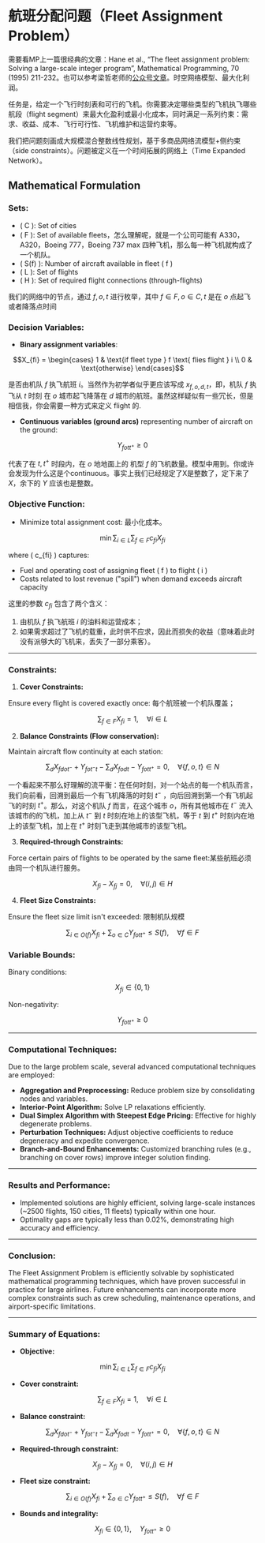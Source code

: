 # 航班分配问题（Fleet Assignment Problem）

需要看MP上一篇很经典的文章：Hane et al., “The fleet assignment problem: Solving a large-scale integer program”, Mathematical Programming, 70 (1995) 211-232。也可以参考梁哲老师的[公众号文章](https://mp.weixin.qq.com/s/m4KhLtzgwakYYi5ZG2MdRw)。时空网络模型、最大化利润。

任务是，给定一个飞行时刻表和可行的飞机。你需要决定哪些类型的飞机执飞哪些航段（flight segment）来最大化盈利或最小化成本，同时满足一系列约束：需求、收益、成本、飞行可行性、飞机维护和运营约束等。

我们把问题刻画成大规模混合整数线性规划，基于多商品网络流模型+侧约束（side constraints）。问题被定义在一个时间拓展的网络上（Time Expanded Network）。


## Mathematical Formulation

### **Sets:**

- \( C \): Set of cities
- \( F \): Set of available fleets，怎么理解呢，就是一个公司可能有 A330，A320，Boeing 777，Boeing 737 max 四种飞机，那么每一种飞机就构成了一个机队。
- \( S(f) \): Number of aircraft available in fleet \( f \)
- \( L \): Set of flights
- \( H \): Set of required flight connections (through-flights)

我们的网络中的节点，通过 ${f, o, t}$ 进行枚举，其中 $f \in F, o \in C, t$ 是在 $o$ 点起飞或者降落点时间

### **Decision Variables:**

- **Binary assignment variables**:

$$X_{fi} = 
  \begin{cases}
  1 & \text{if fleet type } f \text{ flies flight } i \\
  0 & \text{otherwise}
  \end{cases}$$

是否由机队 $f$ 执飞航班 $i$。当然作为初学者似乎更应该写成 $x_{f,o,d,t}$，即，机队 $f$ 执飞从 $t$ 时刻 在 $o$ 城市起飞降落在 $d$ 城市的航班。虽然这样疑似有一些冗长，但是相信我，你会需要一种方式来定义 flight 的.

- **Continuous variables (ground arcs)** representing number of aircraft on the ground:

$$Y_{fo t t^+} \geq 0$$

代表了在 $t,t^+$ 时段内，在 $o$ 地地面上的 机型 $f$ 的飞机数量。模型中用到。你或许会发现为什么这是个continuous。事实上我们已经规定了X是整数了，定下来了 $X$，余下的 $Y$ 应该也是整数。

### **Objective Function:**

- Minimize total assignment cost: 最小化成本。

$$\min \sum_{i \in L} \sum_{f \in F} c_{fi} X_{fi}$$

where \( c_{fi} \) captures:

- Fuel and operating cost of assigning fleet \( f \) to flight \( i \)
- Costs related to lost revenue ("spill") when demand exceeds aircraft capacity

这里的参数 $c_{fi}$ 包含了两个含义：

1. 由机队 $f$ 执飞航班 $i$ 的油料和运营成本；
2. 如果需求超过了飞机的载重，此时供不应求，因此而损失的收益（意味着此时没有派够大的飞机来，丢失了一部分乘客）。

---

### **Constraints:**

1. **Cover Constraints:**

Ensure every flight is covered exactly once: 每个航班被一个机队覆盖；

$$\sum_{f \in F} X_{fi} = 1, \quad \forall i \in L$$

2. **Balance Constraints (Flow conservation):**

Maintain aircraft flow continuity at each station:

$$\sum_{d} X_{fdo t^-} + Y_{fo t^- t} - \sum_{d} X_{fod t} - Y_{fo t t^+} = 0, \quad \forall \{f,o,t\} \in N$$

一个看起来不那么好理解的流平衡：在任何时刻，对一个站点的每一个机队而言，我们向前看，回溯到最后一个有飞机降落的时刻 $t^{-}$ ，向后回溯到第一个有飞机起飞的时刻 $t^{+}$。那么，对这个机队 $f$ 而言，在这个城市 $o$，所有其他城市在 $t^{-}$ 流入该城市的的飞机，加上从 $t^{-}$ 到 $t$ 时刻在地上的该型飞机，等于 $t$ 到 $t^{+}$ 时刻内在地上的该型飞机，加上在 $t^{+}$ 时刻飞走到其他城市的该型飞机。

3. **Required-through Constraints:**

Force certain pairs of flights to be operated by the same fleet:某些航班必须由同一个机队进行服务。

$$X_{fi} - X_{fj} = 0, \quad \forall (i,j) \in H$$

4. **Fleet Size Constraints:**

Ensure the fleet size limit isn't exceeded: 限制机队规模

$$\sum_{i \in O(f)} X_{fi} + \sum_{o \in C} Y_{fo t t^+} \leq S(f), \quad \forall f \in F$$

### **Variable Bounds:**

Binary conditions:

$$X_{fi} \in \{0,1\}$$

Non-negativity:

$$Y_{fo t t^+} \geq 0$$

---

### **Computational Techniques:**

Due to the large problem scale, several advanced computational techniques are employed:

- **Aggregation and Preprocessing:** Reduce problem size by consolidating nodes and variables.
- **Interior-Point Algorithm:** Solve LP relaxations efficiently.
- **Dual Simplex Algorithm with Steepest Edge Pricing:** Effective for highly degenerate problems.
- **Perturbation Techniques:** Adjust objective coefficients to reduce degeneracy and expedite convergence.
- **Branch-and-Bound Enhancements:** Customized branching rules (e.g., branching on cover rows) improve integer solution finding.

---

### **Results and Performance:**
- Implemented solutions are highly efficient, solving large-scale instances (~2500 flights, 150 cities, 11 fleets) typically within one hour.
- Optimality gaps are typically less than 0.02%, demonstrating high accuracy and efficiency.

---

### **Conclusion:**
The Fleet Assignment Problem is efficiently solvable by sophisticated mathematical programming techniques, which have proven successful in practice for large airlines. Future enhancements can incorporate more complex constraints such as crew scheduling, maintenance operations, and airport-specific limitations.

---

### **Summary of Equations:**
- **Objective:** 

$$\min \sum_{i \in L} \sum_{f \in F} c_{fi} X_{fi}$$

- **Cover constraint:** 

$$\sum_{f \in F} X_{fi} = 1, \quad \forall i \in L$$

- **Balance constraint:** 

$$\sum_{d} X_{fdo t^-} + Y_{fo t^- t} - \sum_{d} X_{fod t} - Y_{fo t t^+} = 0, \quad \forall \{f,o,t\} \in N$$

- **Required-through constraint:** 

$$X_{fi} - X_{fj} = 0, \quad \forall (i,j) \in H$$

- **Fleet size constraint:** 

$$\sum_{i \in O(f)} X_{fi} + \sum_{o \in C} Y_{fo t t^+} \leq S(f), \quad \forall f \in F$$

- **Bounds and integrality:** 

$$X_{fi} \in \{0,1\}, \quad Y_{fo t t^+} \geq 0$$

